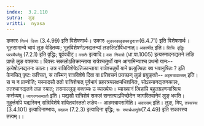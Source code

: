 ```yaml
---
index:  3.2.110
sutra:  लुङ्
vritti:  nyasa
---
```


ङकारः `नित्यं ङितः` (3.4.99) इति विशेषणार्थः। उकारः `लुङलङलृङक्ष्वडुदात्तः`(6.4.71) इति विशेषणार्थः। भूतसामान्ये चायं लुङ वेदितव्यः; भूतविशेषणेऽनद्यतन्यां लङलिटोर्विधानात्। `अकार्षीत्` इति। `सिचि वृद्धिः परस्मैपदेषु` (7.2.1) इति वृद्धिः; पूर्ववदीट्।
`वसतेः` इत्यादि। `वस निवासे` (धा.पा.1005) इत्यस्मादनद्यतने लङि प्राप्ते लुङ वक्तव्यः। दिवसः सकलोऽतिक्रान्ताया रात्रेश्चतुर्थो याम आगामिन्याश्च प्रथमो यामः-- इत्येषोऽनद्यतनः कालः। तत्र रात्रिविशेषेऽतिक्रान्ताया रात्रेश्चतुर्थे यामे प्रत्युत्थितः क्व भवानुषितः ? इति केनचित् पृष्टः कश्चित्, स तस्मिन् रात्रविशेषे दिवा वा प्रतिवचनं प्रयच्छन् लुङं प्रयुङ्क्ते-- `अहमत्रावात्सम्` इति। स च न प्राप्नोति; यस्मादसौ ततो रात्रिशेषात् पूर्वभागं प्रहरत्रयलक्षमधिशयितः, सोऽस्यानद्यतनकालः, ततश्चानद्यतने लङ स्यात्; तसमाल्लुङ् वक्तव्यः उ व्याख्येयः। व्याख्यानं त्विहापि बहुलग्रहणमाश्रित्य कर्त्तव्यम्। `जागरणसन्ततौ` इति। यद्यसौ रात्रिशेषं सकलं सन्तत्याऽविच्छेदेन जागरितवानेवं लुङ् भवति। मुहूर्त्तमपि यद्यस्मिन् रात्रिविशेषे शयितवांस्ततो लङेव-- आहमत्रावसमिति। `अवात्सम्` इति। लुङ्, मिप्, `तस्थस्थ` (3.4.101) इत्यादिनाम्भावः, `वदव्रज` (7.2.3) इत्यादिना वृद्धिः; `सः स्यार्धधातुके`(7.4.49) इति सकारस्य तत्वम्।।


